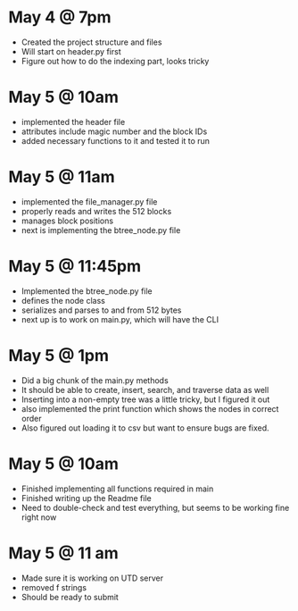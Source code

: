 # May 4 @ 7pm
- Created the project structure and files
- Will start on header.py first
- Figure out how to do the indexing part, looks tricky

# May 5 @ 10am
- implemented the header file
- attributes include magic number and the block IDs
- added necessary functions to it and tested it to run

# May 5 @ 11am
- implemented the file_manager.py file
- properly reads and writes the 512 blocks
- manages block positions
- next is implementing the btree_node.py file

# May 5 @ 11:45pm
- Implemented the btree_node.py file
- defines the node class
- serializes and parses to and from 512 bytes
- next up is to work on main.py, which will have the CLI

# May 5 @ 1pm
- Did a big chunk of the main.py methods
- It should be able to create, insert, search, and traverse data as well
- Inserting into a non-empty tree was a little tricky, but I figured it out
- also implemented the print function which shows the nodes in correct order
- Also figured out loading it to csv but want to ensure bugs are fixed.

# May 5 @ 10am
- Finished implementing all functions required in main
- Finished writing up the Readme file
- Need to double-check and test everything, but seems to be working fine right now

# May 5 @ 11 am
- Made sure it is working on UTD server
- removed f strings
- Should be ready to submit